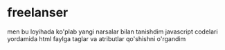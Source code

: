 ﻿# freelanser
men bu loyihada ko'plab yangi narsalar bilan tanishdim javascript codelari yordamida html faylga taglar va atributlar qo'shishni o'rgandim 
